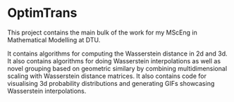 # OptimTrans
This project contains the main bulk of the work for my MScEng in Mathematical Modelling at DTU.

It contains algorithms for computing the Wasserstein distance in 2d and 3d. It also contains algorithms for doing Wasserstein interpolations as well as novel grouping based on geometric similary by combining multidimensional scaling with Wasserstein distance matrices. It also contains code for visualising 3d probability distributions and generating GIFs showcasing Wasserstein interpolations.


